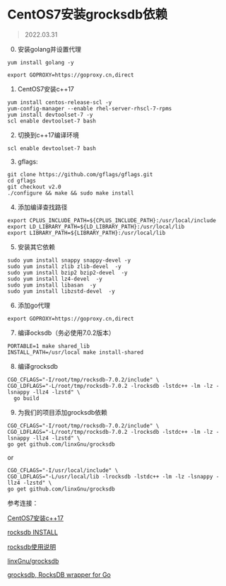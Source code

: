 # CentOS7安装grocksdb依赖

> 2022.03.31

0. 安装golang并设置代理

```
yum install golang -y
```

```
export GOPROXY=https://goproxy.cn,direct

```

1. CentOS7安装c++17



```
yum install centos-release-scl -y
yum-config-manager --enable rhel-server-rhscl-7-rpms
yum install devtoolset-7 -y
scl enable devtoolset-7 bash
```





2. 切换到c++17编译环境

```
scl enable devtoolset-7 bash

```



3. gflags:

```
git clone https://github.com/gflags/gflags.git
cd gflags
git checkout v2.0
./configure && make && sudo make install
```


4. 添加编译查找路径

```
export CPLUS_INCLUDE_PATH=${CPLUS_INCLUDE_PATH}:/usr/local/include
export LD_LIBRARY_PATH=${LD_LIBRARY_PATH}:/usr/local/lib
export LIBRARY_PATH=${LIBRARY_PATH}:/usr/local/lib
```


5. 安装其它依赖

```
sudo yum install snappy snappy-devel -y
sudo yum install zlib zlib-devel  -y
sudo yum install bzip2 bzip2-devel  -y
sudo yum install lz4-devel  -y
sudo yum install libasan  -y
sudo yum install libzstd-devel  -y
```

6. 添加go代理

```
export GOPROXY=https://goproxy.cn,direct
```


7. 编译ocksdb（务必使用7.0.2版本）

```
PORTABLE=1 make shared_lib
INSTALL_PATH=/usr/local make install-shared

```


8. 编译grocksdb

```
CGO_CFLAGS="-I/root/tmp/rocksdb-7.0.2/include" \
CGO_LDFLAGS="-L/root/tmp/rocksdb-7.0.2 -lrocksdb -lstdc++ -lm -lz -lsnappy -llz4 -lzstd" \
  go build
```


9. 为我们的项目添加grocksdb依赖

```
CGO_CFLAGS="-I/root/tmp/rocksdb-7.0.2/include" \
CGO_LDFLAGS="-L/root/tmp/rocksdb-7.0.2 -lrocksdb -lstdc++ -lm -lz -lsnappy -llz4 -lzstd" \
go get github.com/linxGnu/grocksdb
```

or

```
CGO_CFLAGS="-I/usr/local/include" \
CGO_LDFLAGS="-L/usr/local/lib -lrocksdb -lstdc++ -lm -lz -lsnappy -llz4 -lzstd" \
go get github.com/linxGnu/grocksdb
```


参考连接：

[CentOS7安装c++17](https://www.jianshu.com/p/e9bfdc040dc1)

[rocksdb INSTALL](https://github.com/facebook/rocksdb/blob/master/INSTALL.md)


[rocksdb使用说明](https://www.jianshu.com/p/966f7dcafbdd)

[linxGnu/grocksdb](https://github.com/linxGnu/grocksdb)

[grocksdb, RocksDB wrapper for Go](https://pkg.go.dev/github.com/linxGnu/grocksdb)
